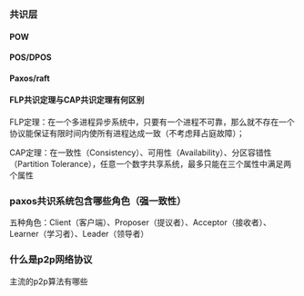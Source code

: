 ### 共识层
#### POW
#### POS/DPOS
#### Paxos/raft
#### FLP共识定理与CAP共识定理有何区别
FLP定理：在一个多进程异步系统中，只要有一个进程不可靠，那么就不存在一个协议能保证有限时间内使所有进程达成一致（不考虑拜占庭故障）；

CAP定理：在一致性（Consistency）、可用性（Availability）、分区容错性（Partition Tolerance），任意一个数字共享系统，最多只能在三个属性中满足两个属性

### paxos共识系统包含哪些角色（强一致性）

五种角色：Client（客户端）、Proposer（提议者）、Acceptor（接收者）、Learner（学习者）、Leader（领导者）

### 什么是p2p网络协议
主流的p2p算法有哪些